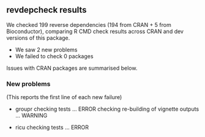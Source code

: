 ## revdepcheck results

We checked 199 reverse dependencies (194 from CRAN + 5 from Bioconductor), comparing R CMD check results across CRAN and dev versions of this package.

 * We saw 2 new problems
 * We failed to check 0 packages

Issues with CRAN packages are summarised below.

### New problems
(This reports the first line of each new failure)

* groupr
  checking tests ... ERROR
  checking re-building of vignette outputs ... WARNING

* ricu
  checking tests ... ERROR

